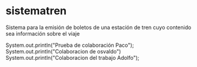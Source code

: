 # sistematren
Sistema para la emisión de boletos de una estación de tren cuyo contenido sea información sobre el viaje

System.out.println("Prueba de colaboración Paco");
System.out.println("Colaboracion de osvaldo")
System.out.println("Colaboracion del trabajo Adolfo");
